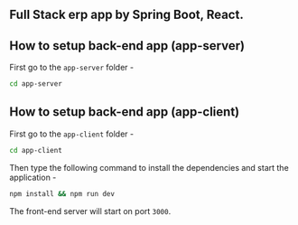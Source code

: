 ## Full Stack erp app by Spring Boot, React.

## How to setup back-end app (app-server)
First go to the `app-server` folder -
```bash
cd app-server
```

## How to setup back-end app (app-client)

First go to the `app-client` folder -
```bash
cd app-client
```

Then type the following command to install the dependencies and start the application -
```bash
npm install && npm run dev
```

The front-end server will start on port `3000`.
